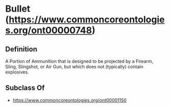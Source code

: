 # Bullet (https://www.commoncoreontologies.org/ont00000748)

## Definition
A Portion of Ammunition that is designed to be projected by a Firearm, Sling, Slingshot, or Air Gun, but which does not (typically) contain explosives.

## Subclass Of
- https://www.commoncoreontologies.org/ont00001150

